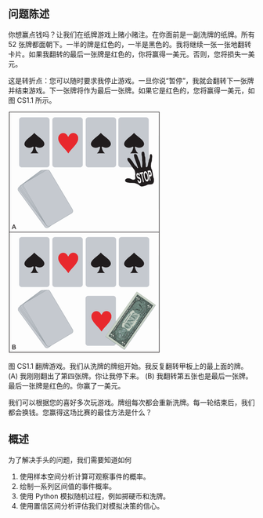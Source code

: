 ## 问题陈述
你想赢点钱吗？让我们在纸牌游戏上赌小赌注。在你面前是一副洗牌的纸牌。所有 52 张牌都面朝下。一半的牌是红色的，一半是黑色的。我将继续一张一张地翻转卡片。如果我翻转的最后一张牌是红色的，你将赢得一美元。否则，您将损失一美元。

这是转折点：您可以随时要求我停止游戏。一旦你说“暂停”，我就会翻转下一张牌并结束游戏。下一张牌将作为最后一张牌。如果它是红色的，您将赢得一美元，如图 CS1.1 所示。

![](../images/1-0.png)

图 CS1.1 翻牌游戏。我们从洗牌的牌组开始。我反复翻转甲板上的最上面的牌。 (A) 我刚刚翻出了第四张牌。你让我停下来。 (B) 我翻转第五张也是最后一张牌。最后一张牌是红色的。你赢了一美元。

我们可以根据您的喜好多次玩游戏。牌组每次都会重新洗牌。每一轮结束后，我们都会换钱。您赢得这场比赛的最佳方法是什么？

## 概述

为了解决手头的问题，我们需要知道如何

1. 使用样本空间分析计算可观察事件的概率。
2. 绘制一系列区间值的事件概率。
3. 使用 Python 模拟随机过程，例如掷硬币和洗牌。
4. 使用置信区间分析评估我们对模拟决策的信心。